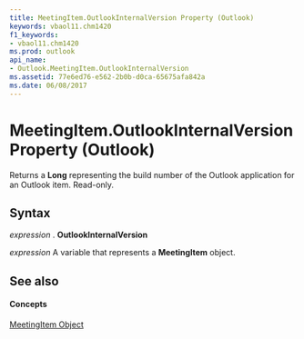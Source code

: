 ```yaml
---
title: MeetingItem.OutlookInternalVersion Property (Outlook)
keywords: vbaol11.chm1420
f1_keywords:
- vbaol11.chm1420
ms.prod: outlook
api_name:
- Outlook.MeetingItem.OutlookInternalVersion
ms.assetid: 77e6ed76-e562-2b0b-d0ca-65675afa842a
ms.date: 06/08/2017
---
```



# MeetingItem.OutlookInternalVersion Property (Outlook)

Returns a  **Long** representing the build number of the Outlook application for an Outlook item. Read-only.


## Syntax

 _expression_ . **OutlookInternalVersion**

 _expression_ A variable that represents a **MeetingItem** object.


## See also


#### Concepts


[MeetingItem Object](Outlook.MeetingItem.md)

